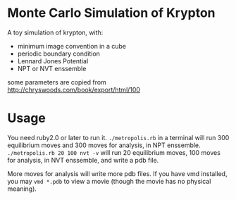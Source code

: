 Monte Carlo Simulation of Krypton
=================================

A toy simulation of krypton, with:
- minimum image convention in a cube
- periodic boundary condition
- Lennard Jones Potential
- NPT or NVT enssemble

some parameters are copied from http://chryswoods.com/book/export/html/100

# Usage

You need ruby2.0 or later to run it.
`./metropolis.rb` in a terminal will run 300 equilibrium moves and 300 moves for analysis, in NPT enssemble.
`./metropolis.rb 20 100 nvt -v` will run 20 equilibrium moves, 100 moves for analysis, in NVT enssemble,
and write a pdb file.

More moves for analysis will write more pdb files.
If you have vmd installed, you may `vmd *.pdb` to view a movie (though the movie has no physical meaning).
